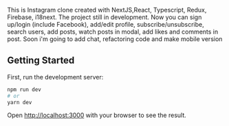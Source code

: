 This is Instagram clone created with NextJS,React, Typescript, Redux, Firebase, i18next. The project still in development. Now you can sign up/login (include Facebook), add/edit profile, 
subscribe/unsubscribe, search users, add posts, watch posts in modal, add likes and comments in post. Soon i'm going to add chat, refactoring code and make mobile version
## Getting Started

First, run the development server:

```bash
npm run dev
# or
yarn dev
```

Open [http://localhost:3000](http://localhost:3000) with your browser to see the result.

